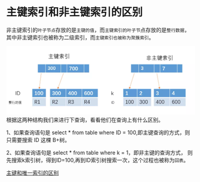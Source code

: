 

# 主键索引和非主键索引的区别

非主键索引的`叶子节点`存放的是`主键的值`，而`主键索引的叶子节`点存放的是`整行数据`，
其中非主键索引也被称为二级索引，而`主键索引也被称为聚簇索引`。

![](../../images/mysql/index/mysql_private_index_non.png)
根据这两种结构我们来进行下查询，看看他们在查询上有什么区别。

1、如果查询语句是 select * from table where ID = 100,即主键查询的方式，则只需要搜索 ID 这棵 B+树。

2、如果查询语句是 select * from table where k = 1，即非主键的查询方式，
则先搜索k索引树，得到ID=100,再到ID索引树搜索一次，这个过程也被称为`回表`。

[主键和唯一索引的区别](02、主键和唯一索引的区别.md)
